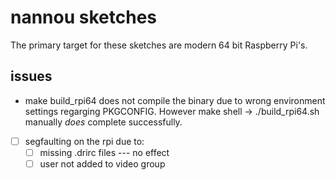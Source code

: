 # nannou sketches
The primary target for these sketches are modern 64 bit Raspberry Pi's.

## issues
- make build_rpi64 does not compile the binary due to wrong environment settings regarging PKGCONFIG. 
However make shell -> ./build_rpi64.sh manually *does* complete successfully.
- [ ] segfaulting on the rpi due to:
  - [ ] missing .drirc files --- no effect
  - [ ] user not added to video group 
